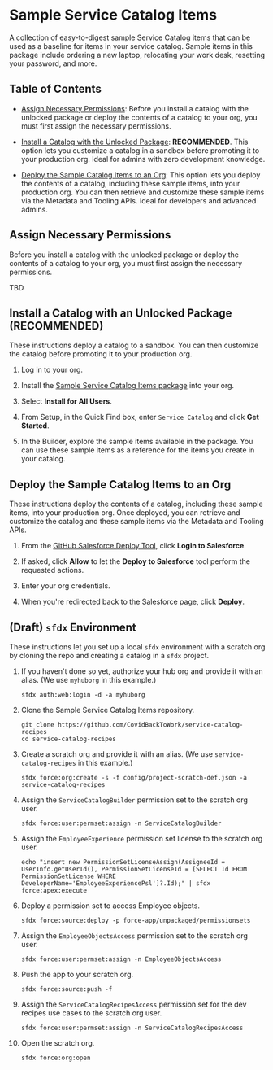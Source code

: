 # Sample Service Catalog Items

A collection of easy-to-digest sample Service Catalog items that can be used as a baseline for items in your service catalog. Sample items in this package include ordering a new laptop, relocating your work desk, resetting your password, and more.

## Table of Contents

-   [Assign Necessary Permissions](#assign-necessary-permissions): Before you install a catalog with the unlocked package or deploy the contents of a catalog to your org, you must first assign the necessary permissions.

-   [Install a Catalog with the Unlocked Package](#install-a-catalog-with-the-unlocked-package-recommended): **RECOMMENDED**. This option lets you customize a catalog in a sandbox before promoting it to your production org. Ideal for admins with zero development knowledge.

-   [Deploy the Sample Catalog Items to an Org](#deploy-the-sample-catalog-items-to-an-org): This option lets you deploy the contents of a catalog, including these sample items, into your production org. You can then retrieve and customize these sample items via the Metadata and Tooling APIs. Ideal for developers and advanced admins.

## Assign Necessary Permissions

Before you install a catalog with the unlocked package or deploy the contents of a catalog to your org, you must first assign the necessary permissions.

TBD

## Install a Catalog with an Unlocked Package (RECOMMENDED)

These instructions deploy a catalog to a sandbox. You can then customize the catalog before promoting it to your production org.

1. Log in to your org.

1. Install the [Sample Service Catalog Items package](https://login.salesforce.com/packaging/installPackage.apexp?p0=04t4W0000038VvfQAE) into your org.

1. Select **Install for All Users**.

1. From Setup, in the Quick Find box, enter `Service Catalog` and click **Get Started**.

1. In the Builder, explore the sample items available in the package. You can use these sample items as a reference for the items you create in your catalog.

## Deploy the Sample Catalog Items to an Org

These instructions deploy the contents of a catalog, including these sample items, into your production org. Once deployed, you can retrieve and customize the catalog and these sample items via the Metadata and Tooling APIs.

1. From the [GitHub Salesforce Deploy Tool](https://githubsfdeploy.herokuapp.com?owner=CovidBackToWork&repo=service-catalog-recipes), click **Login to Salesforce**.

1. If asked, click **Allow** to let the **Deploy to Salesforce** tool perform the requested actions.

1. Enter your org credentials.

1. When you're redirected back to the Salesforce page, click **Deploy**.

## (Draft) `sfdx` Environment

These instructions let you set up a local `sfdx` environment with a scratch org by cloning the repo and creating a catalog in a `sfdx` project.

1. If you haven't done so yet, authorize your hub org and provide it with an alias. (We use `myhuborg` in this example.)

    ```
    sfdx auth:web:login -d -a myhuborg
    ```

1. Clone the Sample Service Catalog Items repository.

    ```
    git clone https://github.com/CovidBackToWork/service-catalog-recipes
    cd service-catalog-recipes
    ```

1. Create a scratch org and provide it with an alias. (We use `service-catalog-recipes` in this example.)

    ```
    sfdx force:org:create -s -f config/project-scratch-def.json -a service-catalog-recipes
    ```

1. Assign the `ServiceCatalogBuilder` permission set to the scratch org user.

    ```
    sfdx force:user:permset:assign -n ServiceCatalogBuilder
    ```

1. Assign the `EmployeeExperience` permission set license to the scratch org user.

    ```
    echo "insert new PermissionSetLicenseAssign(AssigneeId = UserInfo.getUserId(), PermissionSetLicenseId = [SELECT Id FROM PermissionSetLicense WHERE DeveloperName='EmployeeExperiencePsl']?.Id);" | sfdx force:apex:execute
    ```

1. Deploy a permission set to access Employee objects.

    ```
    sfdx force:source:deploy -p force-app/unpackaged/permissionsets
    ```

1. Assign the `EmployeeObjectsAccess` permission set to the scratch org user.

    ```
    sfdx force:user:permset:assign -n EmployeeObjectsAccess
    ```

1. Push the app to your scratch org.

    ```
    sfdx force:source:push -f
    ```

1. Assign the `ServiceCatalogRecipesAccess` permission set for the dev recipes use cases to the scratch org user.

    ```
    sfdx force:user:permset:assign -n ServiceCatalogRecipesAccess
    ```

1. Open the scratch org.

    ```
    sfdx force:org:open
    ```
